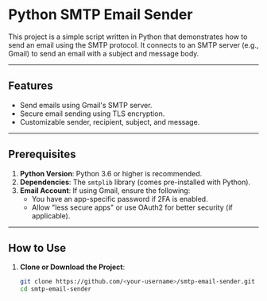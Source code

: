 # Python SMTP Email Sender

This project is a simple script written in Python that demonstrates how to send an email using the SMTP protocol. It connects to an SMTP server (e.g., Gmail) to send an email with a subject and message body.

---

## Features
- Send emails using Gmail's SMTP server.
- Secure email sending using TLS encryption.
- Customizable sender, recipient, subject, and message.

---

## Prerequisites
1. **Python Version**: Python 3.6 or higher is recommended.
2. **Dependencies**: The `smtplib` library (comes pre-installed with Python).
3. **Email Account**: If using Gmail, ensure the following:
   - You have an app-specific password if 2FA is enabled.
   - Allow "less secure apps" or use OAuth2 for better security (if applicable).

---

## How to Use

1. **Clone or Download the Project**:
   ```bash
   git clone https://github.com/<your-username>/smtp-email-sender.git
   cd smtp-email-sender
